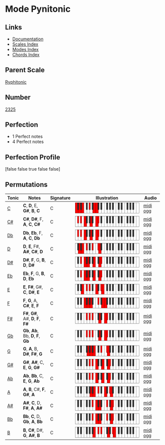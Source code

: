 # Mode Pynitonic

## Links

- [Documentation](index.md)
- [Scales Index](Scales.md)
- [Modes Index](Modes.md)
- [Chords Index](Chords.md)

## Parent Scale

[Ryphitonic](ScaleRyphitonic.md)

## Number

[2325](https://ianring.com/musictheory/scales/2325)

## Perfection

- 1 Perfect notes
- 4 Perfect notes

## Perfection Profile

[false false true false false]

## Permutations

| Tonic | Notes | Signature | Illustration | Audio |
|-------|-------|-----------|--------------|-------|
| [C](ModeCNaturalPynitonic.md) | **C**, **D**, E, **G#**, **B**, **C** | C | ![CNaturalPynitonic](ModeCNaturalPynitonic.png) | [midi](ModeCNaturalPynitonic.mid) [ogg](ModeCNaturalPynitonic.ogg) |
| [C#](ModeCSharpPynitonic.md) | **C#**, **D#**, F, **A**, **C**, **C#** | C | ![CSharpPynitonic](ModeCSharpPynitonic.png) | [midi](ModeCSharpPynitonic.mid) [ogg](ModeCSharpPynitonic.ogg) |
| [Db](ModeDFlatPynitonic.md) | **Db**, **Eb**, F, **A**, **C**, **Db** | C | ![DFlatPynitonic](ModeDFlatPynitonic.png) | [midi](ModeDFlatPynitonic.mid) [ogg](ModeDFlatPynitonic.ogg) |
| [D](ModeDNaturalPynitonic.md) | **D**, **E**, F#, **A#**, **C#**, **D** | C | ![DNaturalPynitonic](ModeDNaturalPynitonic.png) | [midi](ModeDNaturalPynitonic.mid) [ogg](ModeDNaturalPynitonic.ogg) |
| [D#](ModeDSharpPynitonic.md) | **D#**, **F**, G, **B**, **D**, **D#** | C | ![DSharpPynitonic](ModeDSharpPynitonic.png) | [midi](ModeDSharpPynitonic.mid) [ogg](ModeDSharpPynitonic.ogg) |
| [Eb](ModeEFlatPynitonic.md) | **Eb**, **F**, G, **B**, **D**, **Eb** | C | ![EFlatPynitonic](ModeEFlatPynitonic.png) | [midi](ModeEFlatPynitonic.mid) [ogg](ModeEFlatPynitonic.ogg) |
| [E](ModeENaturalPynitonic.md) | **E**, **F#**, G#, **C**, **D#**, **E** | C | ![ENaturalPynitonic](ModeENaturalPynitonic.png) | [midi](ModeENaturalPynitonic.mid) [ogg](ModeENaturalPynitonic.ogg) |
| [F](ModeFNaturalPynitonic.md) | **F**, **G**, A, **C#**, **E**, **F** | C | ![FNaturalPynitonic](ModeFNaturalPynitonic.png) | [midi](ModeFNaturalPynitonic.mid) [ogg](ModeFNaturalPynitonic.ogg) |
| [F#](ModeFSharpPynitonic.md) | **F#**, **G#**, A#, **D**, **F**, **F#** | C | ![FSharpPynitonic](ModeFSharpPynitonic.png) | [midi](ModeFSharpPynitonic.mid) [ogg](ModeFSharpPynitonic.ogg) |
| [Gb](ModeGFlatPynitonic.md) | **Gb**, **Ab**, Bb, **D**, **F**, **Gb** | C | ![GFlatPynitonic](ModeGFlatPynitonic.png) | [midi](ModeGFlatPynitonic.mid) [ogg](ModeGFlatPynitonic.ogg) |
| [G](ModeGNaturalPynitonic.md) | **G**, **A**, B, **D#**, **F#**, **G** | C | ![GNaturalPynitonic](ModeGNaturalPynitonic.png) | [midi](ModeGNaturalPynitonic.mid) [ogg](ModeGNaturalPynitonic.ogg) |
| [G#](ModeGSharpPynitonic.md) | **G#**, **A#**, C, **E**, **G**, **G#** | C | ![GSharpPynitonic](ModeGSharpPynitonic.png) | [midi](ModeGSharpPynitonic.mid) [ogg](ModeGSharpPynitonic.ogg) |
| [Ab](ModeAFlatPynitonic.md) | **Ab**, **Bb**, C, **E**, **G**, **Ab** | C | ![AFlatPynitonic](ModeAFlatPynitonic.png) | [midi](ModeAFlatPynitonic.mid) [ogg](ModeAFlatPynitonic.ogg) |
| [A](ModeANaturalPynitonic.md) | **A**, **B**, C#, **F**, **G#**, **A** | C | ![ANaturalPynitonic](ModeANaturalPynitonic.png) | [midi](ModeANaturalPynitonic.mid) [ogg](ModeANaturalPynitonic.ogg) |
| [A#](ModeASharpPynitonic.md) | **A#**, **C**, D, **F#**, **A**, **A#** | C | ![ASharpPynitonic](ModeASharpPynitonic.png) | [midi](ModeASharpPynitonic.mid) [ogg](ModeASharpPynitonic.ogg) |
| [Bb](ModeBFlatPynitonic.md) | **Bb**, **C**, D, **Gb**, **A**, **Bb** | C | ![BFlatPynitonic](ModeBFlatPynitonic.png) | [midi](ModeBFlatPynitonic.mid) [ogg](ModeBFlatPynitonic.ogg) |
| [B](ModeBNaturalPynitonic.md) | **B**, **C#**, D#, **G**, **A#**, **B** | C | ![BNaturalPynitonic](ModeBNaturalPynitonic.png) | [midi](ModeBNaturalPynitonic.mid) [ogg](ModeBNaturalPynitonic.ogg) |
